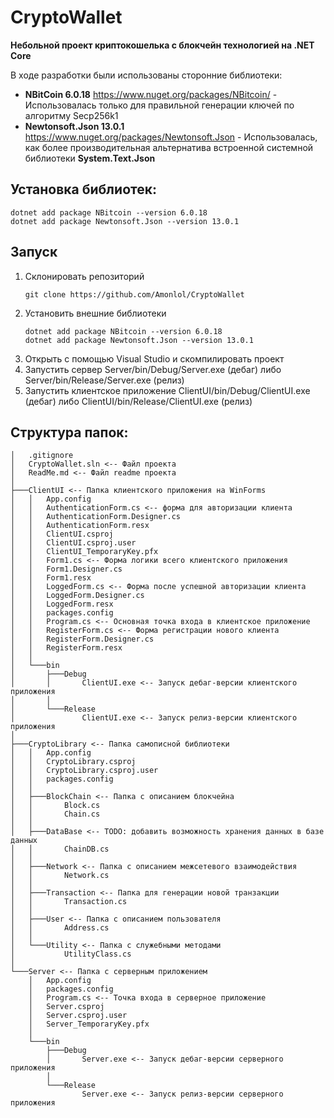 # CryptoWallet 
__Небольной проект криптокошелька с блокчейн технологией на .NET Core__

В ходе разработки были использованы сторонние библиотеки:
- __NBitCoin 6.0.18__ https://www.nuget.org/packages/NBitcoin/ - Использовалась только для правильной генерации ключей по алгоритму Secp256k1
- __Newtonsoft.Json 13.0.1__ https://www.nuget.org/packages/Newtonsoft.Json - Использовалась, как более производительная альтернатива встроенной системной библиотеки __System.Text.Json__

## Установка библиотек:
``` 
dotnet add package NBitcoin --version 6.0.18
dotnet add package Newtonsoft.Json --version 13.0.1
```

## Запуск
1. Склонировать репозиторий
    ``` git
    git clone https://github.com/Amonlol/CryptoWallet
    ```
2. Установить внешние библиотеки
    ``` git
    dotnet add package NBitcoin --version 6.0.18
    dotnet add package Newtonsoft.Json --version 13.0.1
    ```
3. Открыть с помощью Visual Studio и скомпилировать проект
4. Запустить сервер Server/bin/Debug/Server.exe (дебаг) либо Server/bin/Release/Server.exe (релиз)
5. Запустить клиентское приложение ClientUI/bin/Debug/ClientUI.exe (дебаг) либо ClientUI/bin/Release/ClientUI.exe (релиз)

## Структура папок:
```
│   .gitignore
│   CryptoWallet.sln <-- Файл проекта
│   ReadMe.md <-- Файл readme проекта
│               
├───ClientUI <-- Папка клиентского приложения на WinForms
│   │   App.config
│   │   AuthenticationForm.cs <-- форма для авторизации клиента
│   │   AuthenticationForm.Designer.cs
│   │   AuthenticationForm.resx
│   │   ClientUI.csproj
│   │   ClientUI.csproj.user
│   │   ClientUI_TemporaryKey.pfx
│   │   Form1.cs <-- Форма логики всего клиентского приложения
│   │   Form1.Designer.cs
│   │   Form1.resx
│   │   LoggedForm.cs <-- Форма после успешной авторизации клиента
│   │   LoggedForm.Designer.cs
│   │   LoggedForm.resx
│   │   packages.config
│   │   Program.cs <-- Основная точка входа в клиентское приложение
│   │   RegisterForm.cs <-- Форма регистрации нового клиента
│   │   RegisterForm.Designer.cs
│   │   RegisterForm.resx
│   │   
│   └───bin
│       ├───Debug
│       │       ClientUI.exe <-- Запуск дебаг-версии клиентского приложения
│       │       
│       └───Release
│               ClientUI.exe <-- Запуск релиз-версии клиентского приложения
│
├───CryptoLibrary <-- Папка самописной библиотеки
│   │   App.config
│   │   CryptoLibrary.csproj
│   │   CryptoLibrary.csproj.user
│   │   packages.config
│   │   
│   ├───BlockChain <-- Папка с описанием блокчейна
│   │       Block.cs
│   │       Chain.cs
│   │       
│   ├───DataBase <-- TODO: добавить возможность хранения данных в базе данных
│   │       ChainDB.cs
│   │       
│   ├───Network <-- Папка с описанием межсетевого взаимодействия
│   │       Network.cs
│   │     
│   ├───Transaction <-- Папка для генерации новой транзакции
│   │       Transaction.cs
│   │       
│   ├───User <-- Папка с описанием пользователя
│   │       Address.cs
│   │       
│   └───Utility <-- Папка с служебными методами
│           UtilityClass.cs
│           
└───Server <-- Папка с серверным приложением
    │   App.config
    │   packages.config
    │   Program.cs <-- Точка входа в серверное приложение
    │   Server.csproj
    │   Server.csproj.user
    │   Server_TemporaryKey.pfx
    │   
    └───bin
        ├───Debug
        │       Server.exe <-- Запуск дебаг-версии серверного приложения
        │       
        └───Release
                Server.exe <-- Запуск релиз-версии серверного приложения
                
```